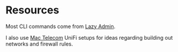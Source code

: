 # Resources

Most CLI commands come from [Lazy Admin](https://lazyadmin.nl/home-network/unifi-ssh-commands/).

I also use [Mac Telecom](https://www.youtube.com/watch?v=vG2Lc_WM5JA) UniFi setups for ideas regarding building out networks and firewall rules.
